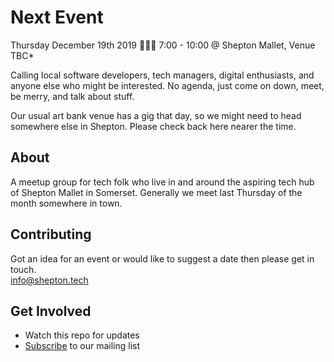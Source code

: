 # Next Event 
Thursday December 19th 2019 🎄🎄🎄 
7:00 - 10:00 @ Shepton Mallet, Venue TBC*

Calling local software developers, tech managers, digital enthusiasts, and anyone else who might be interested.
No agenda, just come on down, meet, be merry, and talk about stuff.

Our usual art bank venue has a gig that day, so we might need to head somewhere else in Shepton. Please check back here nearer the time.

## About
A meetup group for tech folk who live in and around the aspiring tech hub of Shepton Mallet in Somerset. Generally we meet last Thursday of the month somewhere in town.

## Contributing
Got an idea for an event or would like to suggest a date then please get in touch.  
[info@shepton.tech](mailto:info@shepton.tech)

## Get Involved
- Watch this repo for updates
- [Subscribe](http://eepurl.com/gJVaZj) to our mailing list 

[art-bank-map]: https://www.google.com/maps/place/The+Art+Bank+Cafe/@51.1903418,-2.5469142,15z/data=!4m5!3m4!1s0x0:0xe2ea59dd187c70b4!8m2!3d51.1903418!4d-2.5469142

